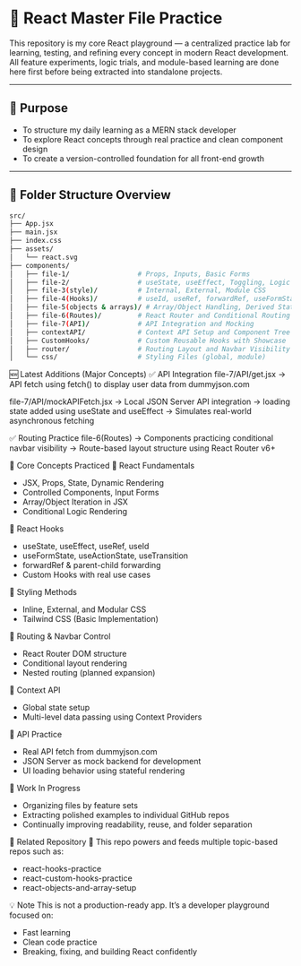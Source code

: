 # 🧠 React Master File Practice

This repository is my core React playground — a centralized practice lab for learning, testing, and refining every concept in modern React development. All feature experiments, logic trials, and module-based learning are done here first before being extracted into standalone projects.

---

## 📌 Purpose

- To structure my daily learning as a MERN stack developer
- To explore React concepts through real practice and clean component design
- To create a version-controlled foundation for all front-end growth

---

## 📁 Folder Structure Overview

```bash
src/
├── App.jsx
├── main.jsx
├── index.css
├── assets/
│   └── react.svg
├── components/
│   ├── file-1/                 # Props, Inputs, Basic Forms
│   ├── file-2/                 # useState, useEffect, Toggling, Logic
│   ├── file-3(style)/          # Internal, External, Module CSS
│   ├── file-4(Hooks)/          # useId, useRef, forwardRef, useFormState, useTransition
│   ├── file-5(objects & arrays)/ # Array/Object Handling, Derived State, Fragments
│   ├── file-6(Routes)/         # React Router and Conditional Routing
│   ├── file-7(API)/            # API Integration and Mocking
│   ├── contextAPI/             # Context API Setup and Component Tree Flow
│   ├── CustomHooks/            # Custom Reusable Hooks with Showcase
│   ├── router/                 # Routing Layout and Navbar Visibility
│   └── css/                    # Styling Files (global, module)
```

🆕 Latest Additions (Major Concepts)
✅ API Integration
file-7/API/get.jsx
→ API fetch using fetch() to display user data from dummyjson.com

file-7/API/mockAPIFetch.jsx
→ Local JSON Server API integration
→ loading state added using useState and useEffect
→ Simulates real-world asynchronous fetching

✅ Routing Practice
file-6(Routes)
→ Components practicing conditional navbar visibility
→ Route-based layout structure using React Router v6+

🎯 Core Concepts Practiced
🔹 React Fundamentals
- JSX, Props, State, Dynamic Rendering
- Controlled Components, Input Forms
- Array/Object Iteration in JSX
- Conditional Logic Rendering

🔹 React Hooks
- useState, useEffect, useRef, useId
- useFormState, useActionState, useTransition
- forwardRef & parent-child forwarding
- Custom Hooks with real use cases

🔹 Styling Methods
- Inline, External, and Modular CSS
- Tailwind CSS (Basic Implementation)

🔹 Routing & Navbar Control
- React Router DOM structure
- Conditional layout rendering
- Nested routing (planned expansion)

🔹 Context API
- Global state setup
- Multi-level data passing using Context Providers

🔹 API Practice
- Real API fetch from dummyjson.com
- JSON Server as mock backend for development
- UI loading behavior using stateful rendering

🚧 Work In Progress
- Organizing files by feature sets
- Extracting polished examples to individual GitHub repos
- Continually improving readability, reuse, and folder separation

🔗 Related Repository
📌 This repo powers and feeds multiple topic-based repos such as:
- react-hooks-practice
- react-custom-hooks-practice
- react-objects-and-array-setup

💡 Note
This is not a production-ready app. It’s a developer playground focused on:
- Fast learning
- Clean code practice
- Breaking, fixing, and building React confidently

